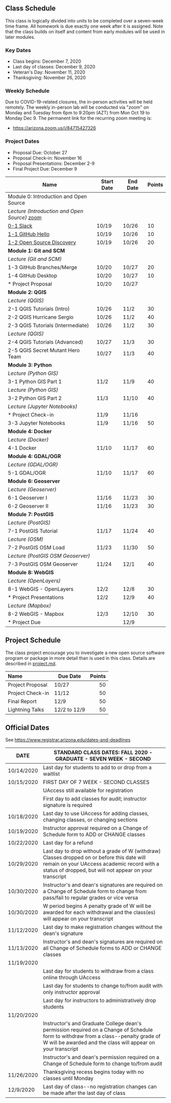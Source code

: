 
## Class Schedule

This class is logically divided into units to be completed over a seven-week time frame. All homework is due exactly one week after it is assigned. Note that the class builds on itself and content from early modules will be used in later modules.

### Key Dates
- Class begins:	December 7, 2020
- Last day of classes:	December 9, 2020
- Veteran's Day: November 11, 2020
- Thanksgiving: November 26, 2020

### Weekly Schedule
Due to COVID-19-related closures, the in-person activities will be held remotely. The weekly in-person lab will be conducted via "zoom" 
on Monday and Tuesday from 6pm to 9:20pm (AZT) from Mon Oct 19 to Monday Dec 9. The permanent link for the recurring zoom meeting is:
- https://arizona.zoom.us/j/84715427326

### Project Dates
- Proposal Due: October 27
- Proposal Check-in: November 16
- Proposal Presentations: December 2-9
- Final Project Due: December 9

|  **Name** | **Start Date** | **End Date** | **Points** |
| --- | --- | --- | --- |
|  Module 0: Introduction and Open Source |  |  |  |
|  _Lecture (Introduction and Open Source)_ [zoom](https://arizona.zoom.us/j/84715427326)|  |  |  |
|  [0-1 Slack](https://classroom.github.com/a/O8NFfZkp) | 10/19 | 10/26 | 10 |
|  [1-1 GitHub Hello]() | 10/19 | 10/26 | 10 |
|  [1-2 Open Source Discovery]() | 10/19 | 10/26 | 20 |
|  **Module 1: Git and SCM** |  |  |  |
|  _Lecture (Git and SCM)_ |  |  |  |
|  1-3 GitHub Branches/Merge | 10/20 | 10/27 | 20 |
|  1-4 GitHub Desktop | 10/20 | 10/27 | 10 |
|  * Project Proposal | 10/20 | 10/27 |  |
|  **Module 2: QGIS** |  |  |  |
|  _Lecture (QGIS)_ |  |  |  |
|  2-1 QGIS Tutorials (Intro) | 10/26 | 11/2 | 30 |
|  2-2 QGIS Hurricane Sergio | 10/26 | 11/2 | 40 |
|  2-3 QGIS Tutorials (Intermediate) | 10/26 | 11/2 | 30 |
|  _Lecture (QGIS)_ |  |  |  |
|  2-4 QGIS Tutorials (Advanced) | 10/27 | 11/3 | 30 |
|  2-5 QGIS Secret Mutant Hero Team | 10/27 | 11/3 | 40 |
|  **Module 3: Python** |  |  |  |
|  _Lecture (Python GIS)_ |  |  |  |
|  3-1 Python GIS Part 1 | 11/2 | 11/9 | 40 |
|  _Lecture (Python GIS)_ |  |  |  |
|  3-2 Python GIS Part 2 | 11/3 | 11/10 | 40 |
|  _Lecture (Jupyter Notebooks)_ |  |  |  |
|  * Project Check-in | 11/9 | 11/16 |  |
|  3-3 Jupyter Notebooks | 11/9 | 11/16 | 50 |
|  **Module 4: Docker** |  |  |  |
|  _Lecture (Docker)_ |  |  |  |
|  4-1 Docker | 11/10 | 11/17 | 60 |
|  **Module 4: GDAL/OGR** |  |  |  |
|  _Lecture (GDAL/OGR)_ |  |  |  |
|  5-1 GDAL/OGR | 11/10 | 11/17 | 60 |
|  **Module 6: Geoserver** |  |  |  |
|  _Lecture (Geoserver)_ |  |  |  |
|  6-1 Geoserver I | 11/16 | 11/23 | 30 |
|  6-2 Geoserver II | 11/16 | 11/23 | 30 |
|  **Module 7: PostGIS** |  |  |  |
|  _Lecture (PostGIS)_ |  |  |  |
|  7-1 PostGIS Tutorial | 11/17 | 11/24 | 40 |
|  _Lecture (OSM)_ |  |  |  |
|  7-2 PostGIS OSM Load | 11/23 | 11/30 | 50 |
|  _Lecture (PostGIS OSM Geoserver)_ |  |  |  |
|  7-3 PostGIS OSM Geoserver | 11/24 | 12/1 | 40 |
|  **Module 8: WebGIS** |  |  |  |
|  _Lecture (OpenLayers)_ |  |  |  |
|  8-1 WebGIS - OpenLayers | 12/2 | 12/8 | 30 |
|  * Project Presentations | 12/2 | 12/9 | 40 |
|  _Lecture (Mapbox)_ |  |  |  |
|  8-2 WebGIS - Mapbox | 12/3 | 12/10 | 30 |
|  * Project Due |  | 12/9 |  |


## Project Schedule
The class project encourage you to investigate a new open source software program or package in more detail than
is used in this class. Details are described in [project.md](project.md).

| Name | Due Date | Points |
| :--- | --- | ---: |
| Project Proposal | 10/27 |  50  |
| Project Check-in | 11/12 | 50  |
| Final Report | 12/9 | 50  |
| Lightning Talks | 12/2 to 12/9 | 50  |

## Official Dates
See https://www.registrar.arizona.edu/dates-and-deadlines

|  DATE | STANDARD CLASS DATES: FALL 2020 - GRADUATE - SEVEN WEEK - SECOND |
| --- | --- |
|  10/14/2020 | Last day for students to add to or drop from a waitlist |
|  10/15/2020 | FIRST DAY OF 7 WEEK - SECOND CLASSES |
|  | UAccess still available for registration |
|  | First day to add classes for audit; instructor signature is required |
|  10/18/2020 | Last day to use UAccess for adding classes, changing classes, or changing sections |
|  10/19/2020 | Instructor approval required on a Change of Schedule form to ADD or CHANGE classes |
|  10/22/2020 | Last day for a refund |
|  10/29/2020 | Last day to drop without a grade of W (withdraw) Classes dropped on or before this date will remain on your UAccess academic record with a status of dropped, but will not appear on your transcript |
|  10/30/2020 | Instructor's and dean's signatures are required on a Change of Schedule form to change from pass/fail to regular grades or vice versa |
|  10/30/2020 | W period begins A penalty grade of W will be awarded for each withdrawal and the class(es) will appear on your transcript |
|  11/12/2020 | Last day to make registration changes without the dean's signature |
|  11/13/2020 | Instructor's and dean's signatures are required on all Change of Schedule forms to ADD or CHANGE classes |
|  11/19/2020 |  |
|  | Last day for students to withdraw from a class online through UAccess |
|  | Last day for students to change to/from audit with only instructor approval |
|  | Last day for instructors to administratively drop students |
|  11/20/2020 |  |
|  | Instructor's and Graduate College dean's permission required on a Change of Schedule form to withdraw from a class--penalty grade of W will be awarded and the class will appear on your transcript |
|  | Instructor's and dean's permission required on a Change of Schedule form to change to/from audit |
|  11/26/2020 | Thanksgiving recess begins today with no classes until Monday |
|  12/9/2020 | Last day of class--no registration changes can be made after the last day of class |
